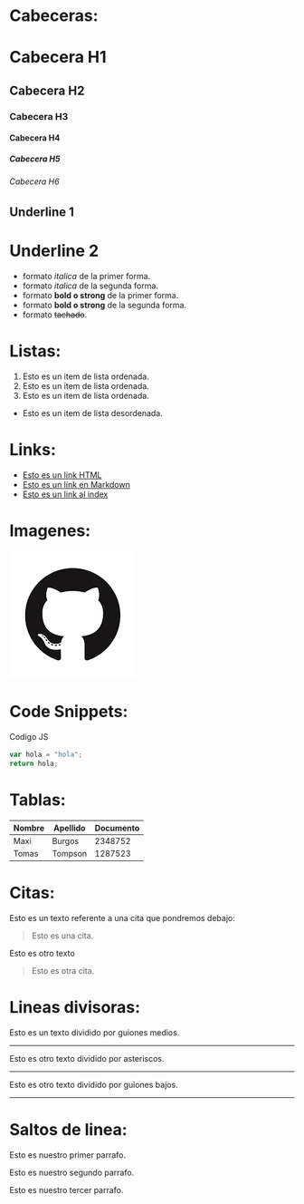 # Cabeceras:
# Cabecera H1
## Cabecera H2
### Cabecera H3
#### Cabecera H4
##### Cabecera H5
###### Cabecera H6

Underline 1
-----------
Underline 2
===========

- formato *italica* de la primer forma. 
- formato _italica_ de la segunda forma.
- formato **bold o strong** de la primer forma.
- formato __bold o strong__ de la segunda forma.
- formato ~~tachado~~.

# Listas:

1. Esto es un item de lista ordenada.
2. Esto es un item de lista ordenada.
3. Esto es un item de lista ordenada.
- Esto es un item de lista desordenada.

# Links:
- <a href="https://www.google.com">Esto es un link HTML</a>
- [Esto es un link en Markdown](https://www.google.com)
- [Esto es un link al index](index.html)

# Imagenes:
![Logo Github](Logo-Github.png)

# Code Snippets:
Codigo JS
```Javascript
var hola = "hola";
return hola;
```
# Tablas:
| Nombre | Apellido | Documento |
| ------ | -------- | --------- |
| Maxi   | Burgos   | 2348752   |
| Tomas  | Tompson  | 1287523   |

# Citas:
Esto es un texto referente a una cita que pondremos debajo:
> Esto es una cita.

Esto es otro texto 

>Esto es otra cita. 

# Lineas divisoras:
Esto es un texto dividido por guiones medios.

--- 
Esto es otro texto dividido por asteriscos.
***
Esto es otro texto dividido por guiones bajos.
___
# Saltos de linea:
Esto es nuestro primer parrafo.

Esto es nuestro segundo parrafo.

Esto es nuestro tercer parrafo.